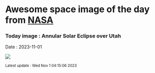 
# Awesome space image of the day from [NASA](https://api.nasa.gov/)

### Today image : Annular Solar Eclipse over Utah
Date : 2023-11-01

![](https://apod.nasa.gov/apod/image/2311/UtahEclipse_Kiczenski_960.jpg)

<small>Latest update : Wed Nov  1 04:15:06 2023</small>
        